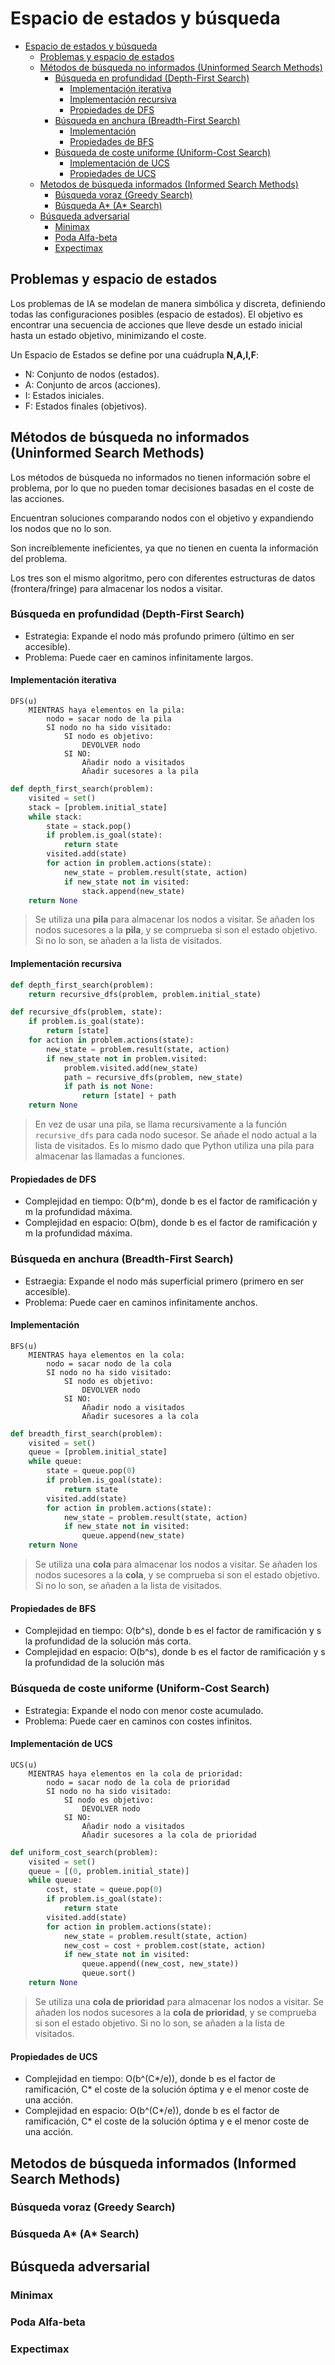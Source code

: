 # Espacio de estados y búsqueda

- [Espacio de estados y búsqueda](#espacio-de-estados-y-búsqueda)
  - [Problemas y espacio de estados](#problemas-y-espacio-de-estados)
  - [Métodos de búsqueda no informados (Uninformed Search Methods)](#métodos-de-búsqueda-no-informados-uninformed-search-methods)
    - [Búsqueda en profundidad (Depth-First Search)](#búsqueda-en-profundidad-depth-first-search)
      - [Implementación iterativa](#implementación-iterativa)
      - [Implementación recursiva](#implementación-recursiva)
      - [Propiedades de DFS](#propiedades-de-dfs)
    - [Búsqueda en anchura (Breadth-First Search)](#búsqueda-en-anchura-breadth-first-search)
      - [Implementación](#implementación)
      - [Propiedades de BFS](#propiedades-de-bfs)
    - [Búsqueda de coste uniforme (Uniform-Cost Search)](#búsqueda-de-coste-uniforme-uniform-cost-search)
      - [Implementación de UCS](#implementación-de-ucs)
      - [Propiedades de UCS](#propiedades-de-ucs)
  - [Metodos de búsqueda informados (Informed Search Methods)](#metodos-de-búsqueda-informados-informed-search-methods)
    - [Búsqueda voraz (Greedy Search)](#búsqueda-voraz-greedy-search)
    - [Búsqueda A\* (A\* Search)](#búsqueda-a-a-search)
  - [Búsqueda adversarial](#búsqueda-adversarial)
    - [Minimax](#minimax)
    - [Poda Alfa-beta](#poda-alfa-beta)
    - [Expectimax](#expectimax)

## Problemas y espacio de estados

Los problemas de IA se modelan de manera simbólica y discreta, definiendo todas las configuraciones posibles (espacio de estados). El objetivo es encontrar una secuencia de acciones que lleve desde un estado inicial hasta un estado objetivo, minimizando el coste.

Un Espacio de Estados se define por una cuádrupla **N,A,I,F**:

- N: Conjunto de nodos (estados).
- A: Conjunto de arcos (acciones).
- I: Estados iniciales.
- F: Estados finales (objetivos).

## Métodos de búsqueda no informados (Uninformed Search Methods)

Los métodos de búsqueda no informados no tienen información sobre el problema, por lo que no pueden tomar decisiones basadas en el coste de las acciones.

Encuentran soluciones comparando nodos con el objetivo y expandiendo los nodos que no lo son.

Son increíblemente ineficientes, ya que no tienen en cuenta la información del problema.

Los tres son el mismo algoritmo, pero con diferentes estructuras de datos (frontera/fringe) para almacenar los nodos a visitar.

### Búsqueda en profundidad (Depth-First Search)

- Estrategia: Expande el nodo más profundo primero (último en ser accesible).
- Problema: Puede caer en caminos infinitamente largos.

#### Implementación iterativa

```pseudo
DFS(u)
    MIENTRAS haya elementos en la pila:
        nodo = sacar nodo de la pila
        SI nodo no ha sido visitado:
            SI nodo es objetivo:
                DEVOLVER nodo
            SI NO:
                Añadir nodo a visitados
                Añadir sucesores a la pila
```

```python
def depth_first_search(problem):
    visited = set()
    stack = [problem.initial_state]
    while stack:
        state = stack.pop()
        if problem.is_goal(state):
            return state
        visited.add(state)
        for action in problem.actions(state):
            new_state = problem.result(state, action)
            if new_state not in visited:
                stack.append(new_state)
    return None
```

> Se utiliza una **pila** para almacenar los nodos a visitar. Se añaden los nodos sucesores a la **pila**, y se comprueba si son el estado objetivo. Si no lo son, se añaden a la lista de visitados.

#### Implementación recursiva

```python
def depth_first_search(problem):
    return recursive_dfs(problem, problem.initial_state)

def recursive_dfs(problem, state):
    if problem.is_goal(state):
        return [state]
    for action in problem.actions(state):
        new_state = problem.result(state, action)
        if new_state not in problem.visited:
            problem.visited.add(new_state)
            path = recursive_dfs(problem, new_state)
            if path is not None:
                return [state] + path
    return None
```

> En vez de usar una pila, se llama recursivamente a la función `recursive_dfs` para cada nodo sucesor. Se añade el nodo actual a la lista de visitados. Es lo mismo dado que Python utiliza una pila para almacenar las llamadas a funciones.

#### Propiedades de DFS

- Complejidad en tiempo: O(b^m), donde b es el factor de ramificación y m la profundidad máxima.
- Complejidad en espacio: O(bm), donde b es el factor de ramificación y m la profundidad máxima.

### Búsqueda en anchura (Breadth-First Search)

- Estraegia: Expande el nodo más superficial primero (primero en ser accesible).
- Problema: Puede caer en caminos infinitamente anchos.

#### Implementación

```pseudo
BFS(u)
    MIENTRAS haya elementos en la cola:
        nodo = sacar nodo de la cola
        SI nodo no ha sido visitado:
            SI nodo es objetivo:
                DEVOLVER nodo
            SI NO:
                Añadir nodo a visitados
                Añadir sucesores a la cola
```

```python
def breadth_first_search(problem):
    visited = set()
    queue = [problem.initial_state]
    while queue:
        state = queue.pop(0)
        if problem.is_goal(state):
            return state
        visited.add(state)
        for action in problem.actions(state):
            new_state = problem.result(state, action)
            if new_state not in visited:
                queue.append(new_state)
    return None
```

> Se utiliza una **cola** para almacenar los nodos a visitar. Se añaden los nodos sucesores a la **cola**, y se comprueba si son el estado objetivo. Si no lo son, se añaden a la lista de visitados.

#### Propiedades de BFS

- Complejidad en tiempo: O(b^s), donde b es el factor de ramificación y s la profundidad de la solución más corta.
- Complejidad en espacio: O(b^s), donde b es el factor de ramificación y s la profundidad de la solución más

### Búsqueda de coste uniforme (Uniform-Cost Search)

- Estrategia: Expande el nodo con menor coste acumulado.
- Problema: Puede caer en caminos con costes infinitos.

#### Implementación de UCS

```pseudo
UCS(u)
    MIENTRAS haya elementos en la cola de prioridad:
        nodo = sacar nodo de la cola de prioridad
        SI nodo no ha sido visitado:
            SI nodo es objetivo:
                DEVOLVER nodo
            SI NO:
                Añadir nodo a visitados
                Añadir sucesores a la cola de prioridad
```

```python
def uniform_cost_search(problem):
    visited = set()
    queue = [(0, problem.initial_state)]
    while queue:
        cost, state = queue.pop(0)
        if problem.is_goal(state):
            return state
        visited.add(state)
        for action in problem.actions(state):
            new_state = problem.result(state, action)
            new_cost = cost + problem.cost(state, action)
            if new_state not in visited:
                queue.append((new_cost, new_state))
                queue.sort()
    return None
```

> Se utiliza una **cola de prioridad** para almacenar los nodos a visitar. Se añaden los nodos sucesores a la **cola de prioridad**, y se comprueba si son el estado objetivo. Si no lo son, se añaden a la lista de visitados.

#### Propiedades de UCS

- Complejidad en tiempo: O(b^(C*/e)), donde b es el factor de ramificación, C* el coste de la solución óptima y e el menor coste de una acción.
- Complejidad en espacio: O(b^(C*/e)), donde b es el factor de ramificación, C* el coste de la solución óptima y e el menor coste de una acción.

## Metodos de búsqueda informados (Informed Search Methods)

### Búsqueda voraz (Greedy Search)

### Búsqueda A* (A* Search)

## Búsqueda adversarial

### Minimax

### Poda Alfa-beta

### Expectimax